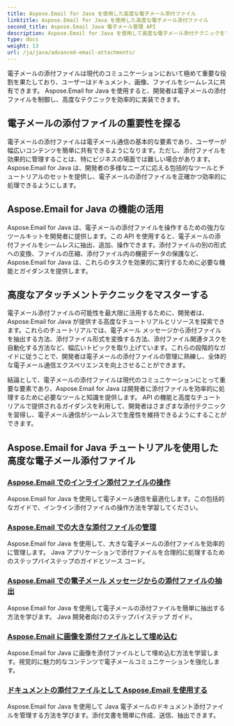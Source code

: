 ```yaml
---
title: Aspose.Email for Java を使用した高度な電子メール添付ファイル
linktitle: Aspose.Email for Java を使用した高度な電子メール添付ファイル
second_title: Aspose.Email Java 電子メール管理 API
description: Aspose.Email for Java を使用して高度な電子メール添付テクニックをマスターしてください。添付ファイルを効率的に処理するためのチュートリアルを参照してください。
type: docs
weight: 13
url: /ja/java/advanced-email-attachments/
---
```


電子メールの添付ファイルは現代のコミュニケーションにおいて極めて重要な役割を果たしており、ユーザーはドキュメント、画像、ファイルをシームレスに共有できます。 Aspose.Email for Java を使用すると、開発者は電子メールの添付ファイルを制御し、高度なテクニックを効率的に実装できます。

## 電子メールの添付ファイルの重要性を探る

電子メールの添付ファイルは電子メール通信の基本的な要素であり、ユーザーが幅広いコンテンツを簡単に共有できるようになります。ただし、添付ファイルを効果的に管理することは、特にビジネスの場面では難しい場合があります。 Aspose.Email for Java は、開発者の多様なニーズに応える包括的なツールとチュートリアルのセットを提供し、電子メールの添付ファイルを正確かつ効率的に処理できるようにします。

## Aspose.Email for Java の機能の活用

Aspose.Email for Java は、電子メールの添付ファイルを操作するための強力なツールキットを開発者に提供します。この API を使用すると、電子メールの添付ファイルをシームレスに抽出、追加、操作できます。添付ファイルの別の形式への変換、ファイルの圧縮、添付ファイル内の機密データの保護など、Aspose.Email for Java は、これらのタスクを効果的に実行するために必要な機能とガイダンスを提供します。

## 高度なアタッチメントテクニックをマスターする

電子メール添付ファイルの可能性を最大限に活用するために、開発者は、Aspose.Email for Java が提供する高度なチュートリアルとリソースを探索できます。これらのチュートリアルでは、電子メール メッセージから添付ファイルを抽出する方法、添付ファイル形式を変換する方法、添付ファイル関連タスクを自動化する方法など、幅広いトピックを取り上げています。これらの段階的なガイドに従うことで、開発者は電子メールの添付ファイルの管理に熟練し、全体的な電子メール通信エクスペリエンスを向上させることができます。

結論として、電子メールの添付ファイルは現代のコミュニケーションにとって重要な要素であり、Aspose.Email for Java は開発者に添付ファイルを効率的に処理するために必要なツールと知識を提供します。 API の機能と高度なチュートリアルで提供されるガイダンスを利用して、開発者はさまざまな添付テクニックを習得し、電子メール通信がシームレスで生産性を維持できるようにすることができます。

## Aspose.Email for Java チュートリアルを使用した高度な電子メール添付ファイル
### [Aspose.Email でのインライン添付ファイルの操作](./working-with-inline-attachments/)
Aspose.Email for Java を使用して電子メール通信を最適化します。この包括的なガイドで、インライン添付ファイルの操作方法を学習してください。
### [Aspose.Email での大きな添付ファイルの管理](./managing-large-attachments/)
Aspose.Email for Java を使用して、大きな電子メールの添付ファイルを効率的に管理します。 Java アプリケーションで添付ファイルを合理的に処理するためのステップバイステップのガイドとソース コード。
### [Aspose.Email での電子メール メッセージからの添付ファイルの抽出](./extracting-attachments-from-email-messages/)
Aspose.Email for Java を使用して電子メールの添付ファイルを簡単に抽出する方法を学びます。 Java 開発者向けのステップバイステップ ガイド。
### [Aspose.Email に画像を添付ファイルとして埋め込む](./embedding-images-as-attachments/)
Aspose.Email for Java に画像を添付ファイルとして埋め込む方法を学習します。視覚的に魅力的なコンテンツで電子メールコミュニケーションを強化します。
### [ドキュメントの添付ファイルとして Aspose.Email を使用する](./using-aspose-email-for-document-attachments/)
Aspose.Email for Java を使用して Java 電子メールのドキュメント添付ファイルを管理する方法を学びます。添付文書を簡単に作成、送信、抽出できます。
